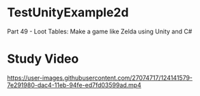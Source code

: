 # TestUnityExample2d

Part 49 - Loot Tables: Make a game like Zelda using Unity and C#

# Study Video




https://user-images.githubusercontent.com/27074717/124141579-7e291980-dac4-11eb-94fe-ed7fd03599ad.mp4




